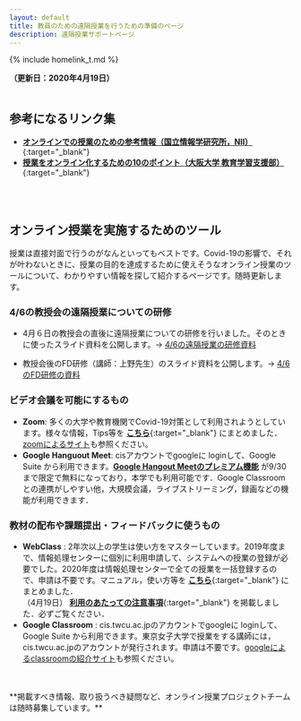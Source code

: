 ```yaml
---
layout: default
title: 教員のための遠隔授業を行うための準備のページ
description: 遠隔授業サポートページ
---
```


{% include homelink_t.md %}
<br />

**（更新日：2020年4月19日）**
<br />
<br />

## 参考になるリンク集

- [**オンラインでの授業のための参考情報（国立情報学研究所，NII）**](https://www.nii.ac.jp/news/2020/0325.html?fbclid=IwAR22_4uvb5qY01hQZ7VB8czjmh6WHspEXRO68Asu56Gp8sBZ9VJuUF42zN4#03){:target="_blank"}
- [**授業をオンライン化するための10のポイント（大阪大学 教育学習支援部）**](https://www.tlsc.osaka-u.ac.jp/project/onlinelecture/tips01.html){:target="_blank"}
<br />
<br />

## オンライン授業を実施するためのツール

授業は直接対面で行うのがなんといってもベストです。Covid-19の影響で、それが叶わないときに、授業の目的を達成するために使えそうなオンライン授業のツールについて、わかりやすい情報を探して紹介するページです。随時更新します。

### 4/6の教授会の遠隔授業についての研修

- 4月６日の教授会の直後に遠隔授業についての研修を行いました。そのときに使ったスライド資料を公開します。-> [4/6の遠隔授業の研修資料](./200406_demo_online_class2.pdf)

- 教授会後のFD研修（講師：上野先生）のスライド資料を公開します。-> [4/6のFD研修の資料](./200406_fd_ueno.pdf)

### ビデオ会議を可能にするもの
- **Zoom**:  多くの大学や教育機関でCovid-19対策として利用されようとしています。様々な情報，Tips等を [**こちら**](./zoom.html){:target="_blank"} にまとめました． [zoomによるサイト](https://zoom.us)も参照ください。
- **Google Hanguout Meet**:  cisアカウントでgoogleに loginして、Google Suite から利用できます。[**Google Hangout Meetのプレミアム機能**](https://gsuite.google.co.jp/intl/ja/products/meet/) が9/30まで限定で無料になっており，本学でも利用可能です．Google Classroomとの連携がしやすい他，大規模会議，ライブストリーミング，録画などの機能が利用できます．

### 教材の配布や課題提出・フィードバックに使うもの
- **WebClass** :  2年次以上の学生は使い方をマスターしています。2019年度まで、情報処理センターに個別に利用申請して、システムへの授業の登録が必要でした。2020年度は情報処理センターで全ての授業を一括登録するので、申請は不要です。マニュアル，使い方等を [**こちら**](./webclass.html){:target="_blank"} にまとめました．<br />（4月19日） [**利用のあたっての注意事項**](./webclass.pdf){:target="_blank"} を掲載しました．必ずご覧ください．
- **Google Classroom** :  cis.twcu.ac.jpのアカウントでgoogleに loginして、Google Suite から利用できます。東京女子大学で授業をする講師には，cis.twcu.ac.jpのアカウントが発行されます。申請は不要です。[googleによるclassroomの紹介サイト](https://edu.google.com/intl/ja/products/classroom/)も参照ください。

<br />
<br />
**掲載すべき情報、取り扱うべき疑問など、オンライン授業プロジェクトチームは随時募集しています。**
<br />
<br />